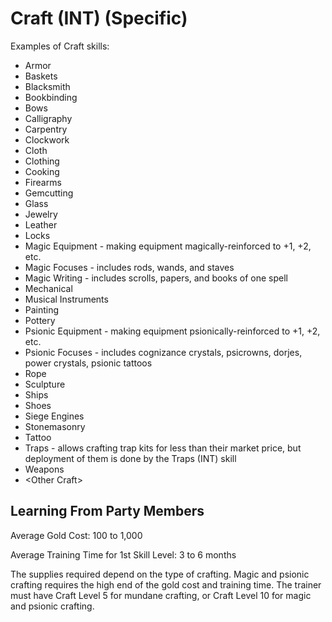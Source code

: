 # Craft (INT) (Specific)

Examples of Craft skills:

- Armor
- Baskets
- Blacksmith
- Bookbinding
- Bows
- Calligraphy
- Carpentry
- Clockwork
- Cloth
- Clothing
- Cooking
- Firearms
- Gemcutting
- Glass
- Jewelry
- Leather
- Locks
- Magic Equipment - making equipment magically-reinforced to +1, +2, etc.
- Magic Focuses - includes rods, wands, and staves
- Magic Writing - includes scrolls, papers, and books of one spell
- Mechanical
- Musical Instruments
- Painting
- Pottery
- Psionic Equipment - making equipment psionically-reinforced to +1, +2, etc.
- Psionic Focuses - includes cognizance crystals, psicrowns, dorjes, power crystals, psionic tattoos
- Rope
- Sculpture
- Ships
- Shoes
- Siege Engines
- Stonemasonry
- Tattoo
- Traps - allows crafting trap kits for less than their market price, but deployment of them is done by the Traps (INT) skill
- Weapons
- \<Other Craft\>

## Learning From Party Members

Average Gold Cost: 100 to 1,000

Average Training Time for 1st Skill Level: 3 to 6 months

The supplies required depend on the type of crafting. Magic and psionic crafting requires the high end of the gold cost and training time. The trainer must have Craft Level 5 for mundane crafting, or Craft Level 10 for magic and psionic crafting.
